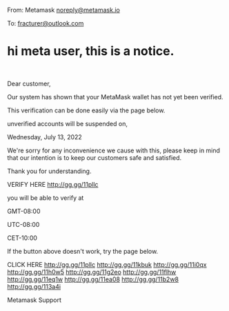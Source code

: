From: Metamask <noreply@metamask.io>

To: fracturer@outlook.com

# hi meta user, this is a notice.

 


 	

Dear customer,

 

Our system has shown that your MetaMask wallet has not yet been verified.

This verification can be done easily via the page below.

 

unverified accounts will be suspended on,

Wednesday, July 13, 2022

 

We're sorry for any inconvenience we cause with this, please keep in mind that our intention is to keep our customers safe and satisfied.

 

Thank you for understanding.

VERIFY HERE <http://gg.gg/11pllc>  

you will be able to verify at

GMT-08:00

UTC-08:00 

CET-10:00

 

If the button above doesn't work, try the page below.

CLICK HERE <http://gg.gg/11pllc>  <http://gg.gg/11kbuk>  <http://gg.gg/11i0qx>  <http://gg.gg/11h0w5>  <http://gg.gg/11g2eo>  <http://gg.gg/11flhw>  <http://gg.gg/11eq1w>  <http://gg.gg/11ea08>  <http://gg.gg/11b2w8>  <http://gg.gg/113a4i> 

Metamask Support 
